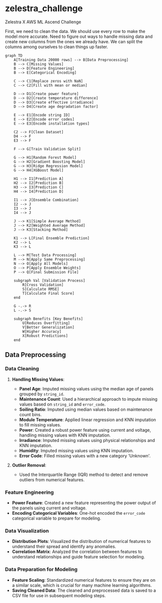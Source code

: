# zelestra_challenge
 Zelestra X AWS ML Ascend Challenge  
 
 First, we need to clean the data. We should use every row to make the model more accurate. Need to figure out ways to handle missing data and create new columns from the ones we already have. We can split the columns among ourselves to clean things up faster.  
 
``` mermaid
graph TD
    A[Training Data 20000 rows] --> B[Data Preprocessing]
    B --> C[Missing Values]
    B --> D[Feature Engineering]
    B --> E[Categorical Encoding]
    
    C --> C1[Replace zeros with NaN]
    C --> C2[Fill with mean or median]
    
    D --> D1[Create power feature]
    D --> D2[Create temperature difference]
    D --> D3[Create effective irradiance]
    D --> D4[Create age degradation factor]
    
    E --> E1[Encode string ID]
    E --> E2[Encode error codes]
    E --> E3[Encode installation types]
    
    C2 --> F[Clean Dataset]
    D4 --> F
    E3 --> F
    
    F --> G[Train Validation Split]
    
    G --> H1[Random Forest Model]
    G --> H2[Gradient Boosting Model]
    G --> H3[Ridge Regression Model]
    G --> H4[XGBoost Model]
    
    H1 --> I1[Prediction A]
    H2 --> I2[Prediction B]
    H3 --> I3[Prediction C]
    H4 --> I4[Prediction D]
    
    I1 --> J[Ensemble Combination]
    I2 --> J
    I3 --> J
    I4 --> J
    
    J --> K1[Simple Average Method]
    J --> K2[Weighted Average Method]
    J --> K3[Stacking Method]
    
    K1 --> L[Final Ensemble Prediction]
    K2 --> L
    K3 --> L
    
    L --> M[Test Data Processing]
    M --> N[Apply Same Preprocessing]
    N --> O[Apply All Models]
    O --> P[Apply Ensemble Weights]
    P --> Q[Final Submission File]
    
    subgraph Val [Validation Process]
        R[Cross Validation]
        S[Calculate RMSE]
        T[Calculate Final Score]
    end
    
    G -.-> R
    L -.-> S
    
    subgraph Benefits [Key Benefits]
        U[Reduces Overfitting]
        V[Better Generalization]
        W[Higher Accuracy]
        X[Robust Predictions]
    end
```


## Data Preprocessing

### Data Cleaning

1. **Handling Missing Values**:
   - **Panel Age**: Imputed missing values using the median age of panels grouped by `string_id`.
   - **Maintenance Count**: Used a hierarchical approach to impute missing values based on `string_id` and `error_code`.
   - **Soiling Ratio**: Imputed using median values based on maintenance count bins.
   - **Module Temperature**: Applied linear regression and KNN imputation to fill missing values.
   - **Power**: Created a robust power feature using current and voltage, handling missing values with KNN imputation.
   - **Irradiance**: Imputed missing values using physical relationships and KNN imputation.
   - **Humidity**: Imputed missing values using KNN imputation.
   - **Error Code**: Filled missing values with a new category 'Unknown'.

2. **Outlier Removal**:
   - Used the Interquartile Range (IQR) method to detect and remove outliers from numerical features.

### Feature Engineering

- **Power Feature**: Created a new feature representing the power output of the panels using current and voltage.
- **Encoding Categorical Variables**: One-hot encoded the `error_code` categorical variable to prepare for modeling.

### Data Visualization

- **Distribution Plots**: Visualized the distribution of numerical features to understand their spread and identify any anomalies.
- **Correlation Matrix**: Analyzed the correlation between features to understand relationships and guide feature selection for modeling.

### Data Preparation for Modeling

- **Feature Scaling**: Standardized numerical features to ensure they are on a similar scale, which is crucial for many machine learning algorithms.
- **Saving Cleaned Data**: The cleaned and preprocessed data is saved to a CSV file for use in subsequent modeling steps.




